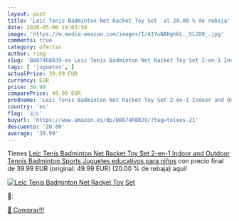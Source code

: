 ```yaml
---
layout: post
title: 'Leic Tenis Badminton Net Racket Toy Set  al 20.00 % de rebaja'
date: 2020-05-06 19:03:50
image: 'https://m.media-amazon.com/images/I/41YuNAHghkL._SL200_.jpg'
comments: true
category: ofertas
author: ring
slug: 'B0874R8RJ9-es Leic Tenis Badminton Net Racket Toy Set 2-en-1 Indoor and...'
tags: [ 'juguetes', ]
actualPrice: 39.99 EUR
currency: EUR
price: 39.99
comparePrice: 49.99 EUR
prodname: 'Leic Tenis Badminton Net Racket Toy Set 2-en-1 Indoor and Outdoor Tennis Badminton Sports Juguetes educativos para niños'
country: 'es'
flag: '🇪🇸'
buyurl: 'https://www.amazon.es/dp/B0874R8RJ9/?tag=tolees-21'
descuento: '20.00'
average: '39.99'
---
```


Tienes [Leic Tenis Badminton Net Racket Toy Set 2-en-1 Indoor and Outdoor Tennis Badminton Sports Juguetes educativos para niños](https://www.amazon.es/dp/B0874R8RJ9/?tag=tolees-21) con precio final de  39.99 EUR (original: 49.99 EUR) (20.00 %  de rebaja) aqui!

[![Leic Tenis Badminton Net Racket Toy Set ](https://m.media-amazon.com/images/I/41YuNAHghkL._SL200_.jpg)](https://www.amazon.es/dp/B0874R8RJ9/?tag=tolees-21)

🔎:


[🛒 Comprar!!!](https://www.amazon.es/dp/B0874R8RJ9/?tag=tolees-21)
